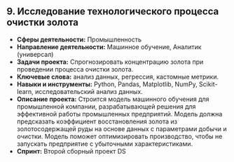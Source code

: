## 9. Исследование технологического процесса очистки золота

- **Сферы деятельности:** Промышленность
- **Направление деятельности:** Машинное обучение, Аналитик (универсал)
- **Задачи проекта:** Спрогнозировать концентрацию золота при проведении процесса очистки золота.
- **Ключевые слова:** анализ данных, регрессия, кастомные метрики.
- **Навыки и инструменты:** Python, Pandas, Matplotlib, NumPy, Scikit-learn, исследовательский анализ данных.
- **Описание проекта:** Строится модель машинного обучения для промышленной компании, разрабатывающей решения для эффективной работы промышленных предприятий. Модель должна предсказать коэффициент восстановления золота из золотосодержащей руды на основе данных с параметрами добычи и очистки. Модель поможет оптимизировать производство, чтобы не запускать предприятие с убыточными характеристиками.
- **Спринт:** Второй сборный проект DS

